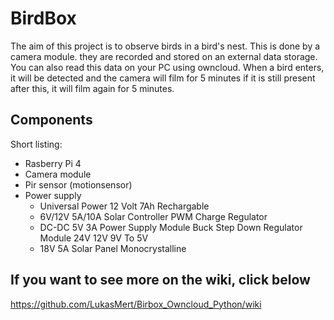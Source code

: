 # BirdBox

The aim of this project is to observe birds in a bird's nest. This is done by a camera module.
they are recorded and stored on an external data storage. You can also read this data on your PC using owncloud. When a bird enters, it will be detected and the camera will film for 5 minutes if it is still present after this, it will film again for 5 minutes.

## Components

Short listing:
+ Rasberry Pi 4
+ Camera module
+ Pir sensor (motionsensor)
+ Power supply
  + Universal Power 12 Volt 7Ah Rechargable
  + 6V/12V 5A/10A Solar Controller PWM Charge Regulator
  + DC-DC 5V 3A Power Supply Module Buck Step Down Regulator Module 24V 12V 9V To 5V 
  + 18V 5A Solar Panel Monocrystalline

## If you want to see more on the wiki, click below
https://github.com/LukasMert/Birbox_Owncloud_Python/wiki

